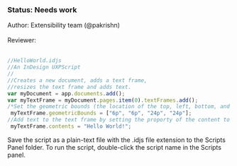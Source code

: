 <!-- Status -->
<TitleBlock slots="heading, text" theme="light" />

### Status: Needs work

Author: Extensibility team (@pakrishn) <br></br>
Reviewer: <br></br>
<!-- End of status -->

<!-- Make sure the example uses both - UXP and InDesign API -->


```js
//HelloWorld.idjs
//An InDesign UXPScript
//
//Creates a new document, adds a text frame,
//resizes the text frame and adds text.
var myDocument = app.documents.add();
var myTextFrame = myDocument.pages.item(0).textFrames.add();
/*Set the geometric bounds (the location of the top, left, bottom, and right edges) of the text frame. In this step, the script uses measurement overrides ("p" for picas) to ensure the text frame is the correct size, regardless of your default measurement units. The locations are provided as a list, or array, of values; each scripting language has a slightly different way of creating an array. */
 myTextFrame.geometricBounds = ["6p", "6p", "24p", "24p"];
//Add text to the text frame by setting the proporty of the content to a string
 myTextFrame.contents = "Hello World!";
```

Save the script as a plain-text file with the .idjs file extension to the Scripts Panel folder. To run the script, double-click the script name in the Scripts panel.